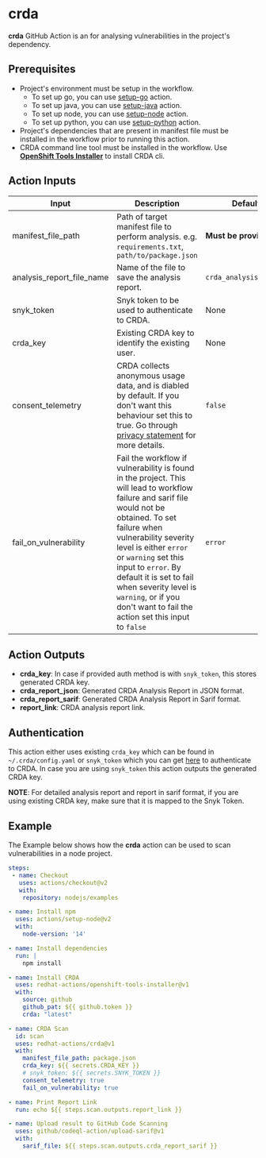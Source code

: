 # crda

**crda** GitHub Action is an for analysing vulnerabilities in the project's dependency.

<a id="prerequisites"></a>

## Prerequisites
- Project's environment must be setup in the workflow.
    - To set up go, you can use [setup-go](https://github.com/actions/setup-go) action.
    - To set up java, you can use [setup-java](https://github.com/actions/setup-java) action.
    - To set up node, you can use [setup-node](https://github.com/actions/setup-node) action.
    - To set up python, you can use [setup-python](https://github.com/actions/setup-python) action.
- Project's dependencies that are present in manifest file must be installed in the workflow prior to running this action.
- CRDA command line tool must be installed in the workflow. Use [**OpenShift Tools Installer**](https://github.com/redhat-actions/openshift-tools-installer) to install CRDA cli.

## Action Inputs

| Input | Description | Default |
| ----- | ----------- | ------- |
| manifest_file_path | Path of target manifest file to perform analysis. e.g. `requirements.txt`, `path/to/package.json` | **Must be provided**
| analysis_report_file_name | Name of the file to save the analysis report. | `crda_analysis_report`
| snyk_token | Snyk token to be used to authenticate to CRDA. | None
| crda_key | Existing CRDA key to identify the existing user. | None
| consent_telemetry | CRDA collects anonymous usage data, and is diabled by default. If you don't want this behaviour set this to true. Go through [privacy statement](https://developers.redhat.com/article/tool-data-collection) for more details. | `false`
| fail_on_vulnerability | Fail the workflow if vulnerability is found in the project. This will lead to workflow failure and sarif file would not be obtained. To set failure when vulnerability severity level is either `error` or `warning` set this input to `error`. By default it is set to fail when severity level is `warning`, or if you don't want to fail the action set this input to `false` | `error`

## Action Outputs

- **crda_key**: In case if provided auth method is with `snyk_token`, this stores generated CRDA key.
- **crda_report_json**: Generated CRDA Analysis Report in JSON format.
- **crda_report_sarif**: Generated CRDA Analysis Report in Sarif format.
- **report_link**: CRDA analysis report link.

## Authentication

This action either uses existing `crda_key` which can be found in `~/.crda/config.yaml` or `snyk_token` which you can get [here](https://app.snyk.io/login?utm_campaign=Code-Ready-Analytics-2020&utm_source=code_ready&code_ready=FF1B53D9-57BE-4613-96D7-1D06066C38C9) to authenticate to CRDA.
In case you are using `snyk_token` this action outputs the generated CRDA key.

**NOTE**: For detailed analysis report and report in sarif format, if you are using existing CRDA key, make sure that it is mapped to the Snyk Token.

## Example

The Example below shows how the **crda** action can be used to scan vulnerabilities in a node project.

```yaml
steps:
 - name: Checkout
   uses: actions/checkout@v2
   with:
    repository: nodejs/examples

- name: Install npm
  uses: actions/setup-node@v2
  with:
    node-version: '14'

- name: Install dependencies
  run: |
    npm install

- name: Install CRDA
  uses: redhat-actions/openshift-tools-installer@v1
  with:
    source: github
    github_pat: ${{ github.token }}
    crda: "latest"

- name: CRDA Scan
  id: scan
  uses: redhat-actions/crda@v1
  with:
    manifest_file_path: package.json
    crda_key: ${{ secrets.CRDA_KEY }}
    # snyk_token: ${{ secrets.SNYK_TOKEN }}
    consent_telemetry: true
    fail_on_vulnerability: true

- name: Print Report Link
  run: echo ${{ steps.scan.outputs.report_link }}

- name: Upload result to GitHub Code Scanning
  uses: github/codeql-action/upload-sarif@v1
  with:
    sarif_file: ${{ steps.scan.outputs.crda_report_sarif }}
```
